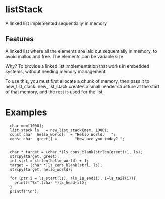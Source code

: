 # listStack
 A linked list implemented sequentially in memory
 
## Features
 A linked list where all the elements are laid out sequentially in memory,                                               to avoid malloc and free.  The elements can be variable size.

 Why?  To provide a linked list implementation that works in embedded systems, without needing                           memory management.

 To use this, you must first allocate a chunk of memory, then pass it
 to new_list_stack.  new_list_stack creates a small header structure at
 the start of that memory, and the rest is used for the list.         

 # Examples

	  char mem[1000];
	  list_stack ls   = new_list_stack(mem, 1000);
	  const char  hello_world[]  = "Hello World.   ";
	  const char  greet[] =        "How are you today? ";

 
	  char * target = (char *)ls_cons_blank(strlen(greet)+1, ls);
	  strcpy(target, greet);
	  int strl = strlen(hello_world) + 1;
	  target = (char *)ls_cons_blank(strl, ls);
	  strcpy(target, hello_world);

	  for (ptr i = ls_start(ls); !ls_is_end(i); i=ls_tail(i)){
	    printf("%s",(char *)ls_head(i));
	  }
	  printf("\n");	
